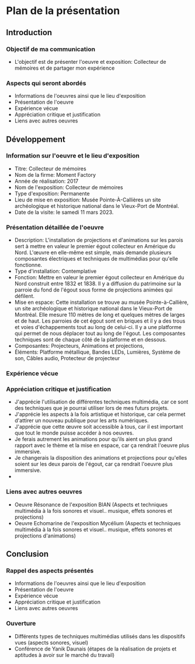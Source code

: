 # Plan de la présentation

## Introduction
### Objectif de ma communication
- L'objectif est de présenter l'oeuvre et exposition: Collecteur de mémoires et de partager mon expérience

### Aspects qui seront abordés
- Informations de l'oeuvres ainsi que le lieu d'exposition
- Présentation de l'oeuvre
- Expérience vécue
- Appréciation critique et justification
- Liens avec autres oeuvres

## Développement
### Information sur l'oeuvre et le lieu d'exposition
- Titre: Collecteur de mémoires
- Nom de la firme: Moment Factory
- Année de réalisation: 2017
- Nom de l'exposition: Collecteur de mémoires
- Type d'exposition: Permanente
- Lieu de mise en exposition: Musée Pointe-À-Callières un site archéologique et historique national dans le Vieux-Port de Montréal.
- Date de la visite: le samedi 11 mars 2023.

### Présentation détaillée de l'oeuvre
- Description: L'installation de projections et d'animations sur les parois sert à mettre en valeur le premier égout collecteur en Amérique du Nord. L'œuvre en elle-même est simple, mais demande plusieurs composantes électriques et techniques de multimédias pour qu'elle fonctionne. 
- Type d'installation: Contemplative
- Fonction: Mettre en valeur le premier égout collecteur en Amérique du Nord construit entre 1832 et 1838. Il y a diffusion du patrimoine sur la parroie du fond de l'égout sous forme de projections animées qui défilent.
- Mise en espace: Cette installation se trouve au musée Pointe-à-Callière, un site archéologique et historique national dans le Vieux-Port de Montréal. Elle mesure 110 mètres de long et quelques mètres de larges et de haut. Les parroies de cet égout sont en briques et il y a des trous et voies d'échappements tout au long de celui-ci. Il y a une platforme qui permet de nous déplacer tout au long de l'égout. Les composantes techniques sont de chaque côté de la platforme et en dessous. 
- Composantes: Projecteurs, Animations et projections, 
- Éléments: Platforme métallique, Bandes LEDs, Lumières, Système de son, Câbles audio, Protecteur de projecteur

### Expérience vécue


### Appréciation critique et justification
- J'apprécie l'utilisation de différentes techniques multimédia, car ce sont des techniques que je pourrai utiliser lors de mes futurs projets.
- J'apprécie les aspects à la fois artistique et historique, car cela permet d'attirer un nouveau publique pour les arts numériques.
- J'apprécie que cette œuvre soit accessible à tous, car il est important que tout le monde puisse accéder à nos oeuvres.
- Je ferais autrement les animations pour qu'ils aient un plus grand rapport avec le thème et la mise en espace, car ça rendrait l'oeuvre plus immersive.
- Je changerais la disposition des animations et projections pour qu'elles soient sur les deux parois de l'égout, car ça rendrait l'oeuvre plus immersive.
- 
### Liens avec autres oeuvres
- Oeuvre Résonance de l'exposition BIAN (Aspects et techniques multimédia à la fois sonores et visuel.. musique, effets sonores et projections)
- Oeuvre Echomarine de l'exposition Mycélium (Aspects et techniques multimédia à la fois sonores et visuel.. musique, effets sonores et projections d'animations)

## Conclusion 
### Rappel des aspects présentés
- Informations de l'oeuvres ainsi que le lieu d'exposition
- Présentation de l'oeuvre
- Expérience vécue
- Appréciation critique et justification
- Liens avec autres oeuvres

### Ouverture
- Différents types de techniques multimédias utilisés dans les dispositifs vues (aspects sonores, visuel)
- Conférence de Yanik Daunais (étapes de la réalisation de projets et aptitudes à avoir sur le marché du travail)
